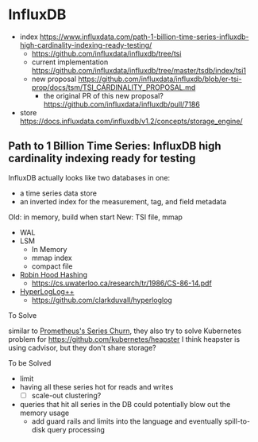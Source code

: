 # InfluxDB

- index https://www.influxdata.com/path-1-billion-time-series-influxdb-high-cardinality-indexing-ready-testing/
  - https://github.com/influxdata/influxdb/tree/tsi
  - current implementation https://github.com/influxdata/influxdb/tree/master/tsdb/index/tsi1
  - new proposal https://github.com/influxdata/influxdb/blob/er-tsi-prop/docs/tsm/TSI_CARDINALITY_PROPOSAL.md
    - the original PR of this new proposal? https://github.com/influxdata/influxdb/pull/7186
- store https://docs.influxdata.com/influxdb/v1.2/concepts/storage_engine/

## Path to 1 Billion Time Series: InfluxDB high cardinality indexing ready for testing

InfluxDB actually looks like two databases in one:

- a time series data store
- an inverted index for the measurement, tag, and field metadata

Old: in memory, build when start
New: TSI file, mmap

- WAL
- LSM
  - In Memory
  - mmap index
  - compact file
- [Robin Hood Hashing](https://github.com/influxdata/influxdb/blob/tsi/pkg/rhh/rhh.go)
  - https://cs.uwaterloo.ca/research/tr/1986/CS-86-14.pdf
- [HyperLogLog++](https://github.com/influxdata/influxdb/blob/tsi/pkg/estimator/hll/hll.go)
  - https://github.com/clarkduvall/hyperloglog

To Solve

similar to [Prometheus's Series Churn](prometheus.md), they also try to solve Kubernetes problem
for https://github.com/kubernetes/heapster I think heapster is using cadvisor, but they don't share storage?

To be Solved

- limit
- having all these series hot for reads and writes
  - [ ] scale-out clustering?
- queries that hit all series in the DB could potentially blow out the memory usage
  - add guard rails and limits into the language and eventually spill-to-disk query processing

